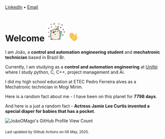[LinkedIn](https://www.linkedin.com/in/joão-pedro-gozzoli-b95641301/) &bull;
[Email](joaopedrogozzoli@gmail.com)

# Welcome <img src="happy.gif" height="64px" /> <img src="wave.gif" height="32px" />

I am João, a  **control and automation engineering student** and **mechatronic technician** based in Brazil Br.

Currently, I am studying as a **control and automation engineering** at [Unifei](https://unifei.edu.br) where I study python, C, C++, project management and Ai.

I did my high school education at ETEC Pedro Ferreira alves as a Mechatronic technician in Mogi Mirim.

Here is a random fact about me - I have been on this planet for **7798 days**.

And here is a just a random fact -  **Actress Jamie Lee Curtis invented a special diaper for babies that has a pocket**.

![JoãoOMago's GitHub Profile View Count](https://komarev.com/ghpvc/?username=JoaoOMago)

<sub>Last updated by Github Actions on 06 May, 2025.</sub>
